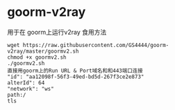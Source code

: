 # goorm-v2ray

用于在 goorm上运行v2ray
食用方法
```shell
wget https://raw.githubusercontent.com/GS4444/goorm-v2ray/master/goormv2.sh
chmod +x goormv2.sh
./goormv2.sh
直接用goorm上的Run URL & Port域名和和443端口连接
"id": "aa12098f-56f3-49ed-bd5d-267f3ce2e873"
alterId": 64
"network": "ws"
path:/
tls
